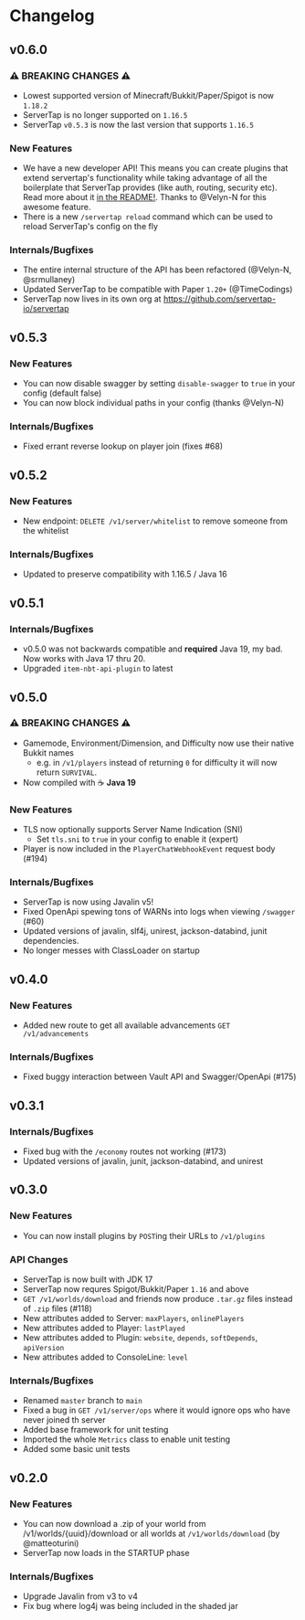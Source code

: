 # Changelog

## v0.6.0

### ⚠️ BREAKING CHANGES ⚠️

* Lowest supported version of Minecraft/Bukkit/Paper/Spigot is now `1.18.2`
* ServerTap is no longer supported on `1.16.5`
* ServerTap `v0.5.3` is now the last version that supports `1.16.5`

### New Features

* We have a new developer API! This means you can create plugins that extend servertap's functionality while taking 
advantage of all the boilerplate that ServerTap provides (like auth, routing, security etc). Read more about it [in the README!](https://github.com/servertap-io/servertap#using-the-developer-api). Thanks to @Velyn-N for this awesome feature.
* There is a new `/servertap reload` command which can be used to reload ServerTap's config on the fly

### Internals/Bugfixes

* The entire internal structure of the API has been refactored (@Velyn-N, @srmullaney)
* Updated ServerTap to be compatible with Paper `1.20+` (@TimeCodings)
* ServerTap now lives in its own org at <https://github.com/servertap-io/servertap>

## v0.5.3

### New Features

* You can now disable swagger by setting `disable-swagger` to `true`
in your config (default false)
* You can now block individual paths in your config (thanks @Velyn-N)

### Internals/Bugfixes

* Fixed errant reverse lookup on player join (fixes #68)

## v0.5.2

### New Features

* New endpoint: `DELETE /v1/server/whitelist` to remove someone from the
whitelist

### Internals/Bugfixes

* Updated to preserve compatibility with 1.16.5 / Java 16

## v0.5.1

### Internals/Bugfixes

* v0.5.0 was not backwards compatible and **required** Java 19, my bad.
Now works with Java 17 thru 20.
* Upgraded `item-nbt-api-plugin` to latest

## v0.5.0

### ⚠️ BREAKING CHANGES ⚠️

* Gamemode, Environment/Dimension, and Difficulty now use their native
Bukkit names
  * e.g. in `/v1/players` instead of returning `0` for difficulty it will
    now return `SURVIVAL`.
* Now compiled with ☕️ **Java 19**

### New Features

* TLS now optionally supports Server Name Indication (SNI)
  * Set `tls.sni` to `true` in your config to enable it (expert)
* Player is now included in the `PlayerChatWebhookEvent` request body (#194)

### Internals/Bugfixes

* ServerTap is now using Javalin v5!
* Fixed OpenApi spewing tons of WARNs into logs when viewing `/swagger` (#60)
* Updated versions of javalin, slf4j, unirest, jackson-databind, junit
dependencies.
* No longer messes with ClassLoader on startup

## v0.4.0

### New Features

* Added new route to get all available advancements `GET /v1/advancements`

### Internals/Bugfixes

* Fixed buggy interaction between Vault API and Swagger/OpenApi (#175)

## v0.3.1

### Internals/Bugfixes

* Fixed bug with the `/economy` routes not working (#173)
* Updated versions of javalin, junit, jackson-databind, and unirest

## v0.3.0

### New Features

* You can now install plugins by `POST`ing their URLs to `/v1/plugins`

### API Changes

* ServerTap is now built with JDK 17
* ServerTap now requres Spigot/Bukkit/Paper `1.16` and above
* `GET /v1/worlds/download` and friends now produce `.tar.gz` files instead of `.zip` files (#118)
* New attributes added to Server: `maxPlayers`, `onlinePlayers`
* New attributes added to Player: `lastPlayed`
* New attributes added to Plugin: `website`, `depends`, `softDepends`, `apiVersion`
* New attributes added to ConsoleLine: `level`

### Internals/Bugfixes

* Renamed `master` branch to `main`
* Fixed a bug in `GET /v1/server/ops` where it would ignore ops who have never joined th server
* Added base framework for unit testing
* Imported the whole `Metrics` class to enable unit testing
* Added some basic unit tests

## v0.2.0

### New Features

* You can now download a .zip of your world from /v1/worlds/{uuid}/download or all worlds at `/v1/worlds/download` (by @matteoturini)
* ServerTap now loads in the STARTUP phase

### Internals/Bugfixes

* Upgrade Javalin from v3 to v4
* Fix bug where log4j was being included in the shaded jar
